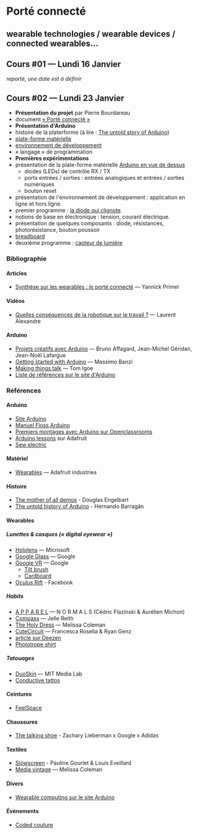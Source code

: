 Porté connecté
===============================================
## wearable technologies / wearable devices / connected wearables...

## Cours #01 — Lundi 16 Janvier
*reporté, une date est à définir*

## Cours #02 — Lundi 23 Janvier
* **Présentation du projet** par Pierre Bourdareau
 * document [« Porté connecté »](/docs/Porté_connecté_Pierre_Bourdareau.pdf) 
* **Présentation d'Arduino**
 * histoire de la platerforme (à lire : [The untold story of Arduino](https://arduinohistory.github.io/))
 * [plate-forme matérielle](https://www.arduino.cc/en/Main/Products)
 * [environnement de développement](https://www.arduino.cc/en/Main/Software)
 * « langage » de programmation
* **Premières expérimentations**
 * présentation de la plate-forme matérielle [Arduino en vue de dessus](http://cdn.makezine.com/uploads/2014/07/arduino_scan.jpg)
    * diodes (LEDs) de contrôle RX / TX
    * ports entrées / sorties : entrées analogiques et entrées / sorties numériques
    * bouton reset
 * présentation de l'environnement de développement : application en ligne et hors ligne.
 * premier programme : [la diode qui clignote](/src/sketch_01_led_clignote/).
 * notions de base en électronique : tension, courant électrique.
  * présentation de quelques composants : diode, résistances, photorésistance, bouton poussoir
  * [breadboard](https://fr.wikipedia.org/wiki/Platine_d'exp%C3%A9rimentation)
 * deuxième programme : [capteur de lumière](/src/sketch_02_capteur_lumiere)
 
### Bibliographie
#### Articles
* [Synthèse sur les wearables : le porté connecté](https://yannickprimel.wordpress.com/2016/04/04/synthese-sur-les-wearables-le-porte-connecte/) — Yannick Primel

#### Vidéos
* [Quelles conséquences de la robotique sur le travail ?](https://www.facebook.com/528808020614977/videos/746337268862050/) — Laurent Alexandre

#### Arduino
* [Projets créatifs avec Arduino](http://www.pearson.fr/livre/?GCOI=27440100443180&fa=author&person_id=14889) — Bruno Affagard, Jean-Michel Géridan, Jean-Noël Lafargue
* [Getting started with Arduino](http://shop.oreilly.com/product/0636920021414.do) — Massimo Banzi
* [Making things talk](https://store.arduino.cc/product/B000002) — Tom Igoe
* [Liste de références sur le site d'Arduino](https://store.arduino.cc/category/26)


### Références
#### Arduino
* [Site Arduino](http://www.arduino.cc)
* [Manuel Floss Arduino](https://fr.flossmanuals.net/arduino/historique-du-projet-arduino/)
* [Premiers montages avec Arduino sur Openclassrooms](https://openclassrooms.com/courses/programmez-vos-premiers-montages-avec-arduino)
* [Arduino lessons](https://learn.adafruit.com/series/learn-arduino) sur Adafruit
* [Sew electric](http://sewelectric.org/)

#### Matériel
* [Wearables](https://www.adafruit.com/category/65) — Adafruit industries


#### Histoire
* [The mother of all demos](https://www.youtube.com/watch?v=yJDv-zdhzMY) - Douglas Engelbart
* [The untold history of Arduino](https://arduinohistory.github.io/) - Hernando Barragán

#### Wearables
##### Lunettes & casques (« digital eyewear »)
* [Hololens](https://www.microsoft.com/microsoft-hololens/fr-fr) — Microsoft
* [Google Glass](https://fr.wikipedia.org/wiki/Google_Glass) — Google
* [Google VR](https://vr.google.com/) — Google
  * [Tilt brush](https://vr.google.com/)
  * [Cardboard](https://vr.google.com/cardboard/)
* [Oculus Rift](https://www3.oculus.com/en-us/rift/) - Facebook

##### Habits
* [A P P A R E L](http://mixtur.es/apparel/) — N O R M A L S (Cédric Flazinski & Aurélien Michon)
* [Compass](http://jellereith.nl/projectpage.php?id=22) — Jelle Reith
* [The Holy Dress](http://www.melissacoleman.nl/) — Melissa Coleman
* [CuteCircuit](https://cutecircuit.com/) — Francesca Rosella & Ryan Genz
 * [article sur Deezen](https://www.dezeen.com/2014/08/29/movie-francesca-rosella-cutecircuit-digital-fashion-smart-textiles/)
* [Phototrope shirt](https://vimeo.com/194846079)

##### Tatouages
* [DuoSkin](https://vimeo.com/178334883) — MIT Media Lab
* [Conductive tattos](http://hackaday.com/2015/11/25/conductive-circuit-board-tattoos-tech-tats/)

#### Ceintures
* [FeelSpace](http://www.feelspace.de/navibelt/)

#### Chaussures
* [The talking shoe](http://hypebeast.com/2013/3/google-x-adidas-talking-shoe-by-art-copy-code-zach-lieberman-and-yesyesno) - Zachary Lieberman x Google x Adidas

#### Textiles
* [Slowscreen](https://louiseveillard.com/projets/slowscreen) - Pauline Gourlet & Louis Eveillard
* [Media vintage](http://v2.nl/lab/projects/media-vintage%20%28project%29) — Melissa Coleman


#### Divers
* [Wearable computing sur le site Arduino](https://blog.arduino.cc/category/wearable-computing/)

#### Évènements
* [Coded couture](https://www.dezeen.com/2016/03/17/coded-couture-fashion-futuristic-exhibition-pratt-gallery-new-york/) 
